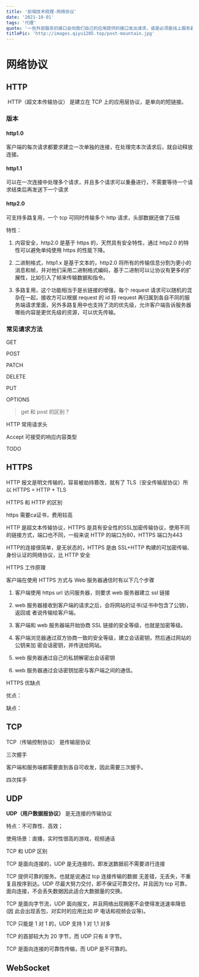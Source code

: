 ```yaml
---
title: '前端技术梳理-网络协议'
date: '2021-10-01'
tags: '代理'
quote: '一些外部服务的接口会向我们自己的应用提供的接口发出请求，或是必须是线上服务器调用比如微信的 `jssdk` ，但是我们开发都是在本地完成...'
titlePic: 'http://images.qiyu1205.top/post-mountain.jpg'
---
```


# 网络协议
## HTTP

 HTTP（超文本传输协议） 是建立在 TCP 上的应用层协议，是单向的短链接。

### 版本

#### http1.0

客户端的每次请求都要求建立一次单独的连接，在处理完本次请求后，就自动释放连接。

#### http1.1

可以在一次连接中处理多个请求，并且多个请求可以重叠进行，不需要等待一个请求结束后再发送下一个请求

#### http2.0

可支持多路复用，一个 tcp 可同时传输多个 http 请求，头部数据还做了压缩

特性： 

1. 内容安全，http2.0 是基于 https 的，天然具有安全特性，通过 http2.0 的特性可以避免单纯使用 https 的性能下降。

2. 二进制格式，http1.x 是基于文本的，http2.0 将所有的传输信息分割为更小的消息和帧，并对他们采用二进制格式编码，基于二进制可以让协议有更多的扩展性，比如引入了帧来传输数据和指令。

3. 多路复用，这个功能相当于是长链接的增强，每个 request 请求可以随机的混杂在一起，接收方可以根据 request 的 id 将 request 再归属到各自不同的服务端请求里面，另外多路复用中也支持了流的优先级，允许客户端告诉服务器哪些内容是更优先级的资源，可以优先传输。

### 常见请求方法

GET

POST

PATCH

DELETE

PUT

OPTIONS

> get 和 post 的区别？

HTTP 常用请求头

Accept 可接受的响应内容类型

TODO

## HTTPS

HTTP 报文是明文传输的，容易被劫持篡改，就有了 TLS（安全传输层协议）所以 HTTPS = HTTP + TLS

HTTPS 和 HTTP 的区别

https 需要ca证书，费用较高

HTTP 是超文本传输协议，HTTPS 是具有安全性的SSL加密传输协议，使用不同的链接方式，端口也不同，一般来说 HTTP 的端口为80，HTTPS 端口为443

HTTP的连接很简单，是无状态的，HTTPS 是由 SSL+HTTP 构建的可加密传输、身份认证的网络协议，比 HTTP 安全

HTTPS 工作原理

客户端在使用 HTTPS 方式与 Web 服务器通信时有以下几个步骤

1. 客户端使用 https url 访问服务器，则要求 web 服务器建立 ssl 链接

2. web 服务器接收到客户端的请求之后，会将网站的证书(证书中包含了公钥)，返回或
   者说传输给客户端。

3. 客户端和 web 服务器端开始协商 SSL 链接的安全等级，也就是加密等级。

4. 客户端浏览器通过双方协商一致的安全等级，建立会话密钥，然后通过网站的公钥来加
   密会话密钥，并传送给网站。

5. web 服务器通过自己的私钥解密出会话密钥

6. web 服务器通过会话密钥加密与客户端之间的通信。

HTTPS 优缺点

优点：

缺点：

## TCP

TCP（传输控制协议） 是传输层协议

三次握手

客户端和服务端都需要直到各自可收发，因此需要三次握手。

四次挥手

## UDP

**UDP（用户数据报协议）** 是无连接的传输协议

特点：不可靠性、高效；

使用场景：直播，实时性很高的游戏，视频通话

TCP 和 UDP 区别

TCP 是面向连接的，UDP 是无连接的，即发送数据前不需要进行连接

TCP 提供可靠的服务。也就是说通过 tcp 连接传输的数据 无差错，无丢失，不重复且按序到达。UDP 尽最大努力交付，即不保证可靠交付。并且因为 tcp 可靠，
面向连接，不会丢失数据因此适合大数据量的交换。

TCP 是面向字节流，UDP 面向报文，并且网络出现拥塞不会使得发送速率降低(因
此会出现丢包，对实时的应用比如 IP 电话和视频会议等)。

TCP 只能是 1 对 1 的，UDP 支持 1 对 1,1 对多

TCP 的首部较大为 20 字节，而 UDP 只有 8 字节。

TCP 是面向连接的可靠性传输，而 UDP 是不可靠的。

## WebSocket
